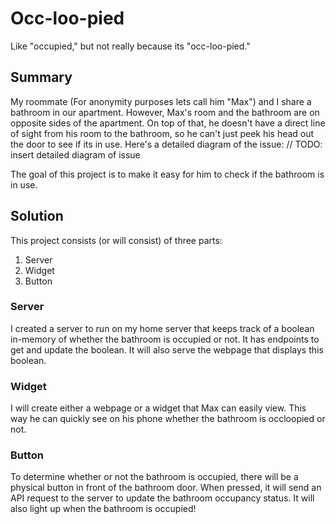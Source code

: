 # Occ-loo-pied

Like "occupied," but not really because its "occ-loo-pied."

## Summary
My roommate (For anonymity purposes lets call him "Max") and I share a bathroom in our apartment. However, Max's room and the bathroom are on opposite sides of the apartment. On top of that, he doesn't have a direct line of sight from his room to the bathroom, so he can't just peek his head out the door to see if its in use. Here's a detailed diagram of the issue:
// TODO: insert detailed diagram of issue

The goal of this project is to make it easy for him to check if the bathroom is in use.

## Solution
This project consists (or will consist) of three parts:
1. Server
2. Widget
3. Button

### Server
I created a server to run on my home server that keeps track of a boolean in-memory of whether the bathroom is occupied or not. It has endpoints to get and update the boolean. It will also serve the webpage that displays this boolean.

### Widget
I will create either a webpage or a widget that Max can easily view. This way he can quickly see on his phone whether the bathroom is occloopied or not.

### Button
To determine whether or not the bathroom is occupied, there will be a physical button in front of the bathroom door. When pressed, it will send an API request to the server to update the bathroom occupancy status. It will also light up when the bathroom is occupied!